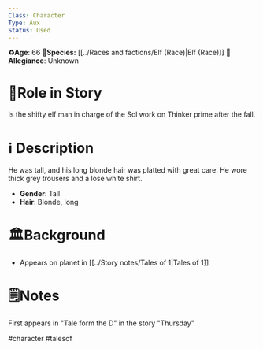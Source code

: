 ```yaml
---
Class: Character
Type: Aux 
Status: Used
---
```

**♻️Age**:  66
👾**Species:** [[../Races and factions/Elf (Race)|Elf (Race)]]
🏅**Allegiance**: Unknown
# 🎲Role in Story
Is the shifty elf man in charge of the Sol work on Thinker prime after the fall.
# ℹ️ Description
He was tall, and his long blonde hair was platted with great care. He wore thick grey trousers and a lose white shirt.
* **Gender**: Tall
* **Hair**: Blonde, long
# 🏛️Background
- Appears on planet in [[../Story notes/Tales of 1|Tales of 1]]
# 🗒️Notes
  First appears in "Tale form the D" in the story "Thursday"

#character #talesof
